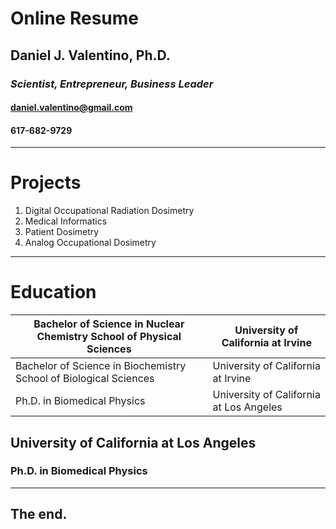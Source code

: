 # Online Resume
## Daniel J. Valentino, Ph.D.

### *Scientist, Entrepreneur, Business Leader*

#### daniel.valentino@gmail.com

#### 617-682-9729

---
# Projects
1. Digital Occupational Radiation Dosimetry
2. Medical Informatics
3. Patient Dosimetry
4. Analog Occupational Dosimetry

---
# Education
| Bachelor of Science in Nuclear Chemistry School of Physical Sciences | University of California at Irvine      |
|----------------------------------------------------------------------|-----------------------------------------|
| Bachelor of Science in Biochemistry School of Biological Sciences    | University of California at Irvine      |
| Ph.D. in Biomedical Physics                                          | University of California at Los Angeles |


## University of California at Los Angeles
### Ph.D. in Biomedical Physics
---
## The end.
<!--stackedit_data:
eyJoaXN0b3J5IjpbLTExNjExOTE5MTgsOTcxNTE4NzYyLC01Mj
A2NDQyODYsLTEyNDM4MjkzXX0=
-->